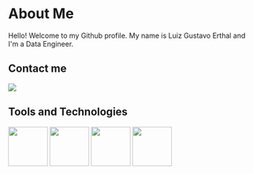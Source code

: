 # About Me
Hello! Welcome to my Github profile.
My name is Luiz Gustavo Erthal and I'm a Data Engineer.

## Contact me
<a href="https://www.linkedin.com/in/luizgustavoerthal" target="_blank"><img src="https://img.shields.io/badge/-LinkedIn-%230077B5?style=for-the-badge&logo=linkedin&logoColor=white" target="_blank"></a>  

## Tools and Technologies
<img src="https://cdn.jsdelivr.net/gh/devicons/devicon/icons/python/python-original-wordmark.svg" width="80" height="80"/> <img src="https://cdn.jsdelivr.net/gh/devicons/devicon/icons/postgresql/postgresql-original-wordmark.svg" width="80" height="80" /> <img src="https://cdn.jsdelivr.net/gh/devicons/devicon/icons/git/git-original-wordmark.svg" width="80" height="80" /> <img src="https://cdn.jsdelivr.net/gh/devicons/devicon/icons/googlecloud/googlecloud-original-wordmark.svg" width="80" height="80" />
          
          
 
         
